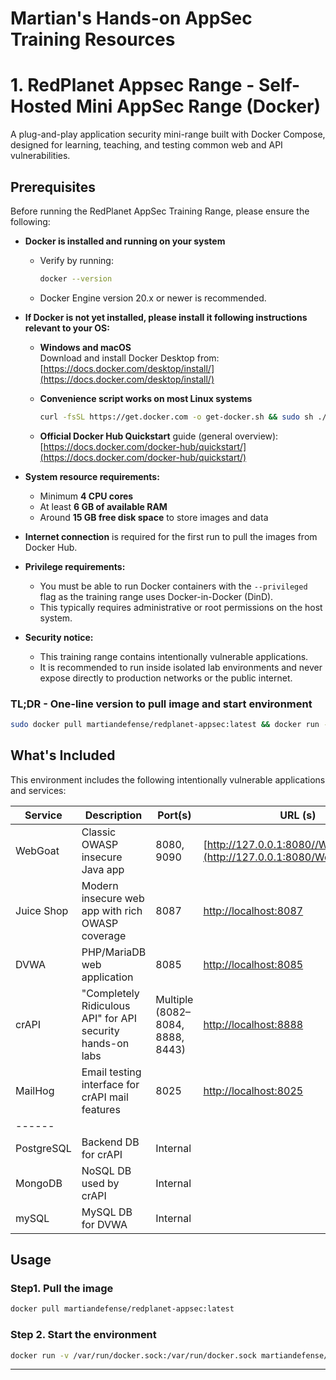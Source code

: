 # Martian's Hands-on AppSec Training Resources


# 1. RedPlanet Appsec Range - Self-Hosted Mini AppSec Range (Docker)

A plug-and-play application security mini-range built with Docker Compose, designed for learning, teaching, and testing common web and API vulnerabilities.

## **Prerequisites**

Before running the RedPlanet AppSec Training Range, please ensure the following:

- **Docker is installed and running on your system**  
  - Verify by running:  
    ```bash
    docker --version
    ```
  - Docker Engine version 20.x or newer is recommended.

- **If Docker is not yet installed, please install it following instructions relevant to your OS:**  

  - **Windows and macOS**  
    Download and install Docker Desktop from:  
    [https://docs.docker.com/desktop/install/](https://docs.docker.com/desktop/install/)

  - **Convenience script works on most Linux systems**  
    ```bash
    curl -fsSL https://get.docker.com -o get-docker.sh && sudo sh ./get-docker.sh
    ```

  - **Official Docker Hub Quickstart** guide (general overview):  
    [https://docs.docker.com/docker-hub/quickstart/](https://docs.docker.com/docker-hub/quickstart/)

- **System resource requirements:**  
  - Minimum **4 CPU cores**  
  - At least **6 GB of available RAM**  
  - Around **15 GB free disk space** to store images and data

- **Internet connection** is required for the first run to pull the images from Docker Hub.

- **Privilege requirements:**  
  - You must be able to run Docker containers with the `--privileged` flag as the training range uses Docker-in-Docker (DinD).  
  - This typically requires administrative or root permissions on the host system.

- **Security notice:**  
  - This training range contains intentionally vulnerable applications.  
  - It is recommended to run inside isolated lab environments and never expose directly to production networks or the public internet.


### TL;DR - One-line version to pull image and start environment
```bash
sudo docker pull martiandefense/redplanet-appsec:latest && docker run -v /var/run/docker.sock:/var/run/docker.sock martiandefense/redplanet-appsec:latest
```


## What's Included

This environment includes the following intentionally vulnerable applications and services:

| Service        | Description                                                  | Port(s)                  | URL (s)
|----------------|--------------------------------------------------------------|--------------------------| ---------------------- |
| WebGoat        | Classic OWASP insecure Java app                              | 8080, 9090               | [http://127.0.0.1:8080//WebGoat/login](http://127.0.0.1:8080/WebGoat/login) |
| Juice Shop     | Modern insecure web app with rich OWASP coverage             | 8087                     | [http://localhost:8087](http://localhost:8087)|
| DVWA           | PHP/MariaDB web application                                  | 8085                     | [http://localhost:8085](http://localhost:8085) |
| crAPI          | "Completely Ridiculous API" for API security hands-on labs   | Multiple (8082–8084, 8888, 8443) | [http://localhost:8888](http://localhost:8888) |
| MailHog        | Email testing interface for crAPI mail features              | 8025                     | [http://localhost:8025](http://localhost:8025) |
| ------         |  
| PostgreSQL     | Backend DB for crAPI                                         | Internal                 |
| MongoDB        | NoSQL DB used by crAPI                                       | Internal                 |
| mySQL          | MySQL DB for DVWA                                            | Internal                 |



## Usage

### Step1. Pull the image
```bash
docker pull martiandefense/redplanet-appsec:latest 
```
### Step 2. Start the environment

```bash
docker run -v /var/run/docker.sock:/var/run/docker.sock martiandefense/redplanet-appsec:latest
```
---
